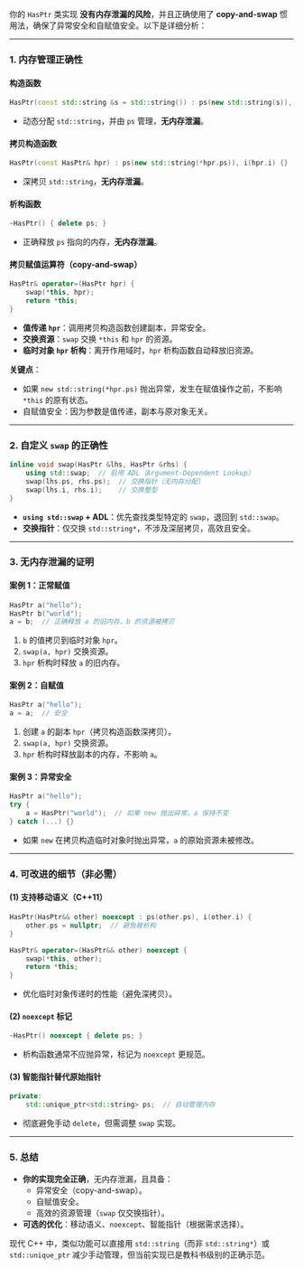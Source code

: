 你的 `HasPtr` 类实现 **没有内存泄漏的风险**，并且正确使用了 **copy-and-swap** 惯用法，确保了异常安全和自赋值安全。以下是详细分析：

---

### **1. 内存管理正确性**
#### **构造函数**
```cpp
HasPtr(const std::string &s = std::string()) : ps(new std::string(s)), i(0) {}
```
- 动态分配 `std::string`，并由 `ps` 管理，**无内存泄漏**。

#### **拷贝构造函数**
```cpp
HasPtr(const HasPtr& hpr) : ps(new std::string(*hpr.ps)), i(hpr.i) {}
```
- 深拷贝 `std::string`，**无内存泄漏**。

#### **析构函数**
```cpp
~HasPtr() { delete ps; }
```
- 正确释放 `ps` 指向的内存，**无内存泄漏**。

#### **拷贝赋值运算符（copy-and-swap）**
```cpp
HasPtr& operator=(HasPtr hpr) {
    swap(*this, hpr);
    return *this;
}
```
- **值传递 `hpr`**：调用拷贝构造函数创建副本，异常安全。
- **交换资源**：`swap` 交换 `*this` 和 `hpr` 的资源。
- **临时对象 `hpr` 析构**：离开作用域时，`hpr` 析构函数自动释放旧资源。

**关键点**：
- 如果 `new std::string(*hpr.ps)` 抛出异常，发生在赋值操作之前，不影响 `*this` 的原有状态。
- 自赋值安全：因为参数是值传递，副本与原对象无关。

---

### **2. 自定义 `swap` 的正确性**
```cpp
inline void swap(HasPtr &lhs, HasPtr &rhs) {
    using std::swap;  // 启用 ADL（Argument-Dependent Lookup）
    swap(lhs.ps, rhs.ps);  // 交换指针（无内存分配）
    swap(lhs.i, rhs.i);    // 交换整型
}
```
- **`using std::swap` + ADL**：优先查找类型特定的 `swap`，退回到 `std::swap`。
- **交换指针**：仅交换 `std::string*`，不涉及深层拷贝，高效且安全。

---

### **3. 无内存泄漏的证明**
#### **案例 1：正常赋值**
```cpp
HasPtr a("hello");
HasPtr b("world");
a = b;  // 正确释放 a 的旧内存，b 的资源被拷贝
```
1. `b` 的值拷贝到临时对象 `hpr`。
2. `swap(a, hpr)` 交换资源。
3. `hpr` 析构时释放 `a` 的旧内存。

#### **案例 2：自赋值**
```cpp
HasPtr a("hello");
a = a;  // 安全
```
1. 创建 `a` 的副本 `hpr`（拷贝构造函数深拷贝）。
2. `swap(a, hpr)` 交换资源。
3. `hpr` 析构时释放副本的内存，不影响 `a`。

#### **案例 3：异常安全**
```cpp
HasPtr a("hello");
try {
    a = HasPtr("world");  // 如果 new 抛出异常，a 保持不变
} catch (...) {}
```
- 如果 `new` 在拷贝构造临时对象时抛出异常，`a` 的原始资源未被修改。

---

### **4. 可改进的细节（非必需）**
#### **(1) 支持移动语义（C++11）**
```cpp
HasPtr(HasPtr&& other) noexcept : ps(other.ps), i(other.i) {
    other.ps = nullptr;  // 避免被析构
}

HasPtr& operator=(HasPtr&& other) noexcept {
    swap(*this, other);
    return *this;
}
```
- 优化临时对象传递时的性能（避免深拷贝）。

#### **(2) `noexcept` 标记**
```cpp
~HasPtr() noexcept { delete ps; }
```
- 析构函数通常不应抛异常，标记为 `noexcept` 更规范。

#### **(3) 智能指针替代原始指针**
```cpp
private:
    std::unique_ptr<std::string> ps;  // 自动管理内存
```
- 彻底避免手动 `delete`，但需调整 `swap` 实现。

---

### **5. 总结**
- **你的实现完全正确**，无内存泄漏，且具备：
  - 异常安全（copy-and-swap）。
  - 自赋值安全。
  - 高效的资源管理（`swap` 仅交换指针）。
- **可选的优化**：移动语义、`noexcept`、智能指针（根据需求选择）。

现代 C++ 中，类似功能可以直接用 `std::string`（而非 `std::string*`）或 `std::unique_ptr` 减少手动管理，但当前实现已是教科书级别的正确示范。